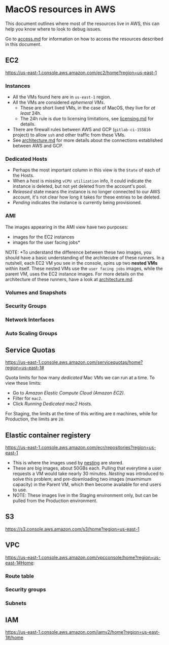 # MacOS resources in AWS

This document outlines where most of the resources live in AWS, this can help you know where to look to debug issues.

Go to [access.md](./access.md) for information on how to access the resources described in this document.

## EC2

https://us-east-1.console.aws.amazon.com/ec2/home?region=us-east-1

### Instances

- All the VMs found here are in `us-east-1` region.
- All the VMs are considered _ephemeral VMs_.
    - These are short lived VMs, in the case of MacOS, they live for _at least_ 24h.
    - The 24h rule is due to licensing limitations, see [licensing.md](./licensing.md) for details.
- There are firewall rules between AWS and GCP (`gitlab-ci-155816` project) to allow `ssh` and other traffic from these VMs.
- See [architecture.md](./architecture.md) for more details about the connections established between AWS and GCP.

### Dedicated Hosts

- Perhaps the most important column in this view is the `State` of each of the Hosts.
- When a host is missing `vCPU utilization` info, it could indicate the instance is deleted, but not yet deleted from the account's pool.
- _Released_ state means the instance is no longer connected to our AWS account, it's not clear how long it takes for these entries to be deleted.
- _Pending_ indicates the instance is currently being provisioned.

### AMI

The images appearing in the AMI view have two purposes:

- images for the EC2 instances
- images for the user facing jobs*

NOTE: *To understand the difference between these two images, you should have a basic understanding of the architecutre of these runners.
In a nutshell, each EC2 VM you see in the console, spins up two **nested VMs** within itself.
These nested VMs use the `user facing jobs` images, while the parent VM, uses the EC2 instance images.
For more details on the architecture of these runners, have a look at [architecture.md](./architecture.md).

### Volumes and Snapshots

### Security Groups

### Network Interfaces

### Auto Scaling Groups


## Service Quotas

https://us-east-1.console.aws.amazon.com/servicequotas/home?region=us-east-1#

Quota limits for how many _dedicated_ Mac VMs we can run at a time. To view these limits:

- Go to _Amazon Elastic Compute Cloud (Amazon EC2)_.
- Filter for `mac2`.
- Click _Running Dedicated mac2 Hosts_.

For Staging, the limits at the time of this writing are `8` machines, while for Production, the limits are `20`.


## Elastic container registery

https://us-east-1.console.aws.amazon.com/ecr/repositories?region=us-east-1

- This is where the images used by [nesting](./architecture.md#nesting) are stored.
- These are big images, about 50GBs each. Pulling that everytime a user requests a VM would take nearly 30 minutes. _Nesting_ was introduced to solve this problem; and pre-downloading two images (maxmimum capacity) in the Parent VM, which then become available for end users to use.
- NOTE: These images live in the Staging environment only, but can be pulled from the Production environment.



## S3

https://s3.console.aws.amazon.com/s3/home?region=us-east-1

## VPC

https://us-east-1.console.aws.amazon.com/vpcconsole/home?region=us-east-1#Home:

### Route table

### Security groups

### Subnets

## IAM

https://us-east-1.console.aws.amazon.com/iamv2/home?region=us-east-1#/home
